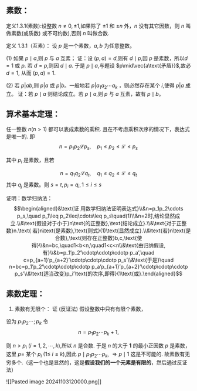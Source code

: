 ## 素数：
定义1.3.1(素数):设整数 $n\neq0,\pm1$,如果除了 $\pm1$ 和 $\pm n$ 外，$n$ 没有其它因数，则 $n$ 叫做素数(或质数) 或不可约数),否则 $n$ 叫做合数.


定义 1.3.1（互素）：
设 $p$ 是一个素数，$a,b$ 为任意整数。

(1) 如果 $p\mid a$,则 $p$ 与 $a$ 互素；
证：设 $(p,a)=d$,则有 $d\mid p$,因 $p$ 是素数，所以$d=1$ 或 $p.$ 若 $d=p$,则因 $d\mid a.$ 于是 $p\mid a$,与题设 $p\mid\vec{a\text{矛盾}}$,故必 $d=1$, 从而 $(p,a)=1.$

(2) 若 $p|ab$,则 $p|a$ 或 $p|b$。一般地若 $p|a_1a_2\cdots a_k$ ，则必然存在某个 $i$,使得 $p|a$ 成立。
证：若 $p\mid a$ 则结论成立。若 $p\mid a$,则 $p$ 与 $a$ 互素，故有 $p\mid b$。

## 算术基本定理：
任一整数 $n(n>1)$ 都可以表成素数的乘积. 且在不考虑乘积次序的情况下，表达式是唯一的.
即
$$n=p_1p_2\mathscr{L}p_s,\quad p_1\leq p_2\leq\mathscr{L}\leq p_s$$

其中 $p_i$ 是素数，且若

$$n=q_1q_2\mathscr{L}q_t,\quad q_1\leq q_2\leq\mathscr{L}\leq q_t$$
其中 $q_j$ 是素数。则 $s=t,p_i=q_i,1\leq i\leq s$

证明：数学归纳法：
$$\begin{aligned}&\text{证 用数学归纳法证明表达式}\\&n=p_1p_2\cdots p_s,\quad p_1\leq p_2\leq\cdots\leq p_s\quad(1)\\&n=2时,结论显然成立.\\&\text{假设对于小于}n\text{的正整数},\text{结论成立}.\\&\text{对于正整数}n.\text{ 若}n\text{是素数},\text{则式}(1)\text{显然成立}.\\&\text{若}n\text{是合数},\text{则存在正整数}b,c,\text{使得}\\&n=bc,\quad1<b<n,\quad1<c<n\\&\text{由归纳假设,有}\\&b=p_1’p_2’\cdotp\cdotp\cdotp p_a’,\quad c=p_{a+1}’p_{a+2}’\cdotp\cdotp\cdotp p_s’\\&\text{于是}\quad n=bc=p_1’p_2’\cdotp\cdotp\cdotp p_a’p_{a+1}’p_{a+2}’\cdotp\cdotp\cdotp p_s’\\&\text{适当改变}p_i’\text{的次序,即得}(1\text{或}.\end{aligned}$$

##  素数定理：
1. 素数有无限个：
证 (反证法) 假设整数中只有有限个素数，

设为 $p_1p_2\cdots;p_k$ 令
$$n=p_1p_2\cdots p_k+1,$$

则 $n> p_i$ $( i= 1, 2, \cdots , k)$,所以 $n$ 是合数. 于是 $n$ 的大于 $\mathbf{1}$ 的最小正因数 $p$ 是素数，这里 $p=$ 某个 $p_i$ (1≤ $i≤k)$,因此 $p\mid p_1p_2\cdots p_k$, $\Rightarrow p\mid 1$ 这是不可能的. 故素数有无穷多个.（这一个也是显然的，这是**假设我们的一个元素是有限的**，然后通过反证法）

![[Pasted image 20241103120000.png]]

